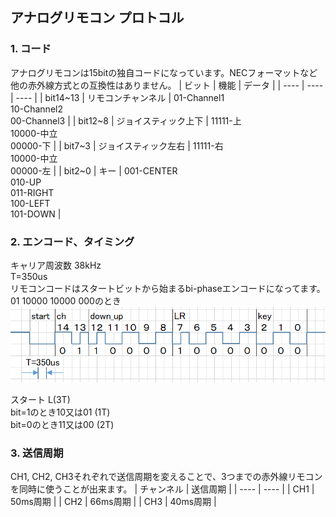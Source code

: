 ## アナログリモコン プロトコル
### 1. コード
アナログリモコンは15bitの独自コードになっています。NECフォーマットなど他の赤外線方式との互換性はありません。
| ビット | 機能 | データ |
| ---- | ---- | ---- |
| bit14~13 | リモコンチャンネル | 01-Channel1<BR />10-Channel2<BR />00-Channel3 |
| bit12~8 | ジョイスティック上下 | 11111-上<BR />10000-中立<BR />00000-下 | 
| bit7~3 | ジョイスティック左右 | 11111-右<BR />10000-中立<BR />00000-左 | 
| bit2~0 | キー | 001-CENTER<BR />010-UP<BR />011-RIGHT<BR />100-LEFT<BR />101-DOWN | 

### 2. エンコード、タイミング
キャリア周波数 38kHz<BR />
T=350us<BR />
リモコンコードはスタートビットから始まるbi-phaseエンコードになってます。01 10000 10000 000のとき
![remote](images/remoteA2.png) 

スタート L(3T)<BR />
bit=1のとき10又は01 (1T)<BR />
bit=0のとき11又は00 (2T)<BR />

### 3. 送信周期
CH1, CH2, CH3それぞれで送信周期を変えることで、3つまでの赤外線リモコンを同時に使うことが出来ます。
| チャンネル | 送信周期 |
| ---- | ---- |
| CH1 | 50ms周期 |
| CH2 | 66ms周期 |
| CH3 | 40ms周期 |
